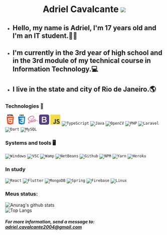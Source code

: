 <h1 align="center"> Adriel Cavalcante <img src="https://raw.githubusercontent.com/aemmadi/aemmadi/master/wave.gif" width="50px"></h1>

- ## Hello, my name is Adriel, I'm 17 years old and I'm an IT student.👨‍💻
- ## I'm currently in the 3rd year of high school and in the 3rd module of my technical course in Information Technology.💻
- ## I live in the state and city of Rio de Janeiro.🌎

### Technologies 📲
<code><img height="32" title="HTML5" src="https://raw.githubusercontent.com/github/explore/80688e429a7d4ef2fca1e82350fe8e3517d3494d/topics/html/html.png" alt="HTML5"/></code> <code><img height="32" title="CSS3" src="https://raw.githubusercontent.com/github/explore/80688e429a7d4ef2fca1e82350fe8e3517d3494d/topics/css/css.png" alt="CSS"/></code> <code><img height="32" title="SASS" src="https://raw.githubusercontent.com/github/explore/80688e429a7d4ef2fca1e82350fe8e3517d3494d/topics/sass/sass.png" alt="SASS"/></code> <code><img height="32" title="Bootstrap" src="https://raw.githubusercontent.com/github/explore/80688e429a7d4ef2fca1e82350fe8e3517d3494d/topics/bootstrap/bootstrap.png" alt="Bootstrap"/></code> <code><img height="32" title="JavaScript" src="https://raw.githubusercontent.com/github/explore/80688e429a7d4ef2fca1e82350fe8e3517d3494d/topics/javascript/javascript.png" alt="Javascript"/></code> <code><img height="32" title="TypeScript" src="https://upload.wikimedia.org/wikipedia/commons/thumb/4/4c/Typescript_logo_2020.svg/512px-Typescript_logo_2020.svg.png" alt="TypeScript"/></code> <code><img height="32" title="Java" src="https://cdn.iconscout.com/icon/free/png-256/java-22-225997.png" alt="Java"/></code> <code><img height="32" title="OpenCV" src="https://mlblr.com/images/opencvlogo.png" alt="OpenCV"/></code> <code><img height="32" title="PHP" src="https://cdn.iconscout.com/icon/free/png-256/php-99-1175127.png" alt="PHP"/></code> <code><img height="32" title="Laravel" src="https://upload.wikimedia.org/wikipedia/commons/thumb/9/9a/Laravel.svg/220px-Laravel.svg.png" alt="Laravel"/></code> <code><img height="32" title="Dart" src="https://avatars.githubusercontent.com/u/1609975?s=200&v=4" alt="Dart"/></code> <code><img height="32" title="MySQL" src="https://cdn.iconscout.com/icon/free/png-256/mysql-21-1174941.png" alt="MySQL"/></code>
  
### Systems and tools 🖥
<code><img height="32" title="Windows" src="https://upload.wikimedia.org/wikipedia/commons/thumb/4/48/Windows_logo_-_2012_%28dark_blue%29.svg/1200px-Windows_logo_-_2012_%28dark_blue%29.svg.png" alt="Windows"/></code> <code><img height="32" title="VSC" src="https://upload.wikimedia.org/wikipedia/commons/thumb/9/9a/Visual_Studio_Code_1.35_icon.svg/1024px-Visual_Studio_Code_1.35_icon.svg.png" alt="VSC"/></code> <code><img height="32" title="Wamp" src="https://www.canalti.com.br/wp-content/uploads/2017/11/WampServer-logo.png" alt="Wamp"/></code> <code><img height="32" width="32" title="NetBeans" src="https://upload.wikimedia.org/wikipedia/commons/thumb/9/98/Apache_NetBeans_Logo.svg/444px-Apache_NetBeans_Logo.svg.png" alt="NetBeans"/></code> <code><img height="32" title="Github" src="https://image.flaticon.com/icons/png/512/25/25231.png" alt="Github"/></code> <code><img height="32" title="NPM" src="https://img.stackshare.io/service/1120/lejvzrnlpb308aftn31u.png" alt="NPM"/></code> <code><img height="32" title="Yarn" src="https://seeklogo.com/images/Y/yarn-logo-F5E7A65FA2-seeklogo.com.png" alt="Yarn"/></code> <code><img height="32" title="Heroku" src="https://image.flaticon.com/icons/png/512/873/873120.png" alt="Heroku"/></code>
  
### In study
<code><img height="32" title="React" src="https://appmasters.io/static/47ce6e77f039020ee2e76a10c1e988e9/acf26/react.webp" alt="React"/></code> <code><img height="32" title="Flutter" src="https://cdn.icon-icons.com/icons2/2107/PNG/512/file_type_flutter_icon_130599.png" alt="Flutter"/></code> <code><img height="32" title="MongoDB" src="https://img.icons8.com/color/452/mongodb.png" alt="MongoDB"/></code> <code><img height="32" title="Spring" src="https://img.icons8.com/color/452/spring-logo.png" alt="Spring"/></code> <code><img height="32" width="32" title="FireBase" src="https://brandslogos.com/wp-content/uploads/thumbs/firebase-logo-vector.svg" alt="Firebase"/></code> <code><img height="32" width="32" title="Linux" src="http://pngimg.com/uploads/linux/linux_PNG48.png" alt="Linux"/></code>
  
  
### Meus status:
![Anurag's github stats](https://github-readme-stats.vercel.app/api?username=AdrielCavalcante&show_icons=true&theme=radical)
<br>
![Top Langs](https://github-readme-stats.vercel.app/api/top-langs/?username=AdrielCavalcante&show_icons=true&layout=compact&langs_count=10&theme=radical)

##### For more information, send a message to: adriel.cavalcante2004@gmail.com
